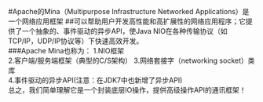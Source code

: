 #Apache的Mina（Multipurpose Infrastructure Networked Applications）是一个网络应用框架
##可以帮助用户开发高性能和高扩展性的网络应用程序；它提供了一个抽象的、事件驱动的异步API，使Java NIO在各种传输协议（如TCP/IP，UDP/IP协议等）下快速高效开发。  
###Apache Mina也称为：
1.NIO框架  
2.客户端/服务端框架（典型的C/S架构）
3.网络套接字（networking socket）类库  
4.事件驱动的异步API(注意：在JDK7中也新增了异步API)  
        总之，我们简单理解它是一个封装底层IO操作，提供高级操作API的通讯框架！
